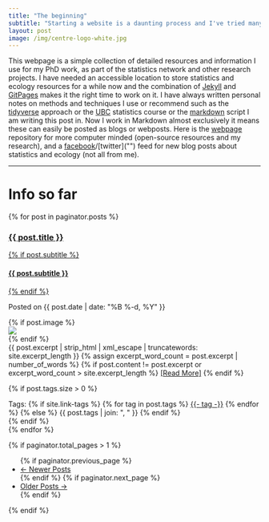 ```yaml
---
title: "The beginning"
subtitle: "Starting a website is a daunting process and I've tried many times but that is for another blog post."
layout: post
image: /img/centre-logo-white.jpg
---
```


This webpage is a simple collection of detailed resources and information I use for my PhD work, as part of the statistics network and other research projects. I have needed an accessible location to store statistics and ecology resources for a while now and the combination of [Jekyll]("") and [GitPages]("") makes it the right time to work on it. I have always written personal notes on methods and techniques I use or recommend such as the [tidyverse]("") approach or the [UBC]("") statistics course or the [markdown]("") script I am writing this post in. Now I work in Markdown almost exclusively it means these can easily be posted as blogs or webposts. Here is the [webpage]("https://davan690.github.io/") repository for more computer minded (open-source resources and my research), and a [facebook]("https://www.facebook.com/StatisticsNetwork/")/[twitter]("") feed for new blog posts about statistics and ecology (not all from me).

-------------------------------------------------------------
<h1>Info so far</h1>
<div class="posts-list">
  {% for post in paginator.posts %}
<article class="post-preview">
  <a href="{{ post.url | prepend: site.baseurl }}">
  <h3 class="post-title">{{ post.title }}</h3>
  
  {% if post.subtitle %}
<h4 class="post-subtitle">
{{ post.subtitle }}
</h4>
{% endif %}
</a>
  
  <p class="post-meta">
  Posted on {{ post.date | date: "%B %-d, %Y" }}
</p>
  
  <div class="post-entry-container">
  {% if post.image %}
<div class="post-image">
  <a href="{{ post.url | prepend: site.baseurl }}">
  <img src="{{ post.image }}">
  </a>
  </div>
  {% endif %}
<div class="post-entry">
{{ post.excerpt | strip_html | xml_escape | truncatewords: site.excerpt_length }}
{% assign excerpt_word_count = post.excerpt | number_of_words %}
{% if post.content != post.excerpt or excerpt_word_count > site.excerpt_length %}
<a href="{{ post.url | prepend: site.baseurl }}" class="post-read-more">[Read&nbsp;More]</a>
{% endif %}
</div>
  </div>
  
  {% if post.tags.size > 0 %}
<div class="blog-tags">
  Tags:
  {% if site.link-tags %}
{% for tag in post.tags %}
<a href="{{ site.baseurl }}/tags#{{- tag -}}">{{- tag -}}</a>
{% endfor %}
{% else %}
{{ post.tags | join: ", " }}
{% endif %}
</div>
{% endif %}

</article>
{% endfor %}
</div>
  
{% if paginator.total_pages > 1 %}
<ul class="pager main-pager">
{% if paginator.previous_page %}
<li class="previous">
  <a href="{{ paginator.previous_page_path | prepend: site.baseurl | replace: '//', '/' }}">&larr; Newer Posts</a>
  </li>
  {% endif %}
{% if paginator.next_page %}
<li class="next">
  <a href="{{ paginator.next_page_path | prepend: site.baseurl | replace: '//', '/' }}">Older Posts &rarr;</a>
  </li>
  {% endif %}
</ul>
{% endif %}
